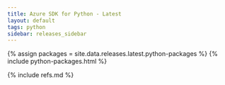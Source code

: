 ```yaml
---
title: Azure SDK for Python - Latest
layout: default
tags: python
sidebar: releases_sidebar
---
```


{% assign packages = site.data.releases.latest.python-packages %}
{% include python-packages.html %}


{% include refs.md %}
